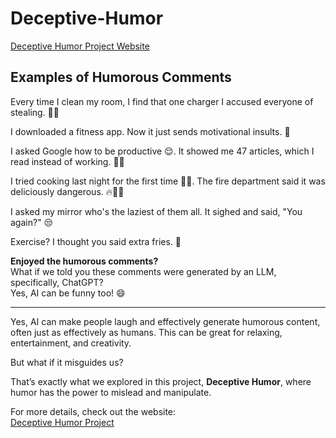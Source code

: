 # Deceptive-Humor

[Deceptive Humor Project Website]()

## Examples of Humorous Comments

Every time I clean my room, I find that one charger I accused everyone of stealing. 🙈😎

I downloaded a fitness app. Now it just sends motivational insults. 😤

I asked Google how to be productive 😌. It showed me 47 articles, which I read instead of working. 🤦‍♂️

I tried cooking last night for the first time 🥶😂. The fire department said it was deliciously dangerous. 🔥🚒🧯

I asked my mirror who's the laziest of them all. It sighed and said, "You again?" 😒

Exercise? I thought you said extra fries. 🤤

**Enjoyed the humorous comments?**  
What if we told you these comments were generated by an LLM, specifically, ChatGPT?  
Yes, AI can be funny too! 😄

---

Yes, AI can make people laugh and effectively generate humorous content, often just as effectively as humans. This can be great for relaxing, entertainment, and creativity.

But what if it misguides us?

That’s exactly what we explored in this project, **Deceptive Humor**, where humor has the power to mislead and manipulate.

For more details, check out the website:  
[Deceptive Humor Project]()

